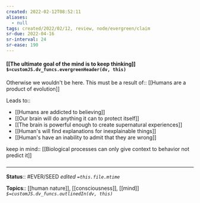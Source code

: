 ```yaml
---
created: 2022-02-12T08:52:11 
aliases:
  - null
tags: created/2022/02/12, review, node/evergreen/claim
sr-due: 2022-04-16
sr-interval: 24
sr-ease: 190
---
```


#### [[The ultimate goal of the mind is to keep thinking]] `$=customJS.dv_funcs.evergreenHeader(dv, this)`

Otherwise we wouldn't be here. This must be a
result of:: [[Humans are a product of evolution]]

Leads to::
- [[Humans are addicted to believing]]
- [[Our brain will do anything it can to protect itself]]
- [[The brain is powerful enough to create supernatural experiences]]
- [[Human's will find explanations for inexplainable things]]
- [[Human's have an inability to admit that they are wrong]]

keep in mind:: [[Biological processes can only give context to behavior not predict it]]

### <hr class="footnote"/>

**Status**:: #EVER/SEED 
*edited `=this.file.mtime`*

**Topics**:: [[human nature]], [[consciousness]], [[mind]]
*`$=customJS.dv_funcs.outlinedIn(dv, this)`*
